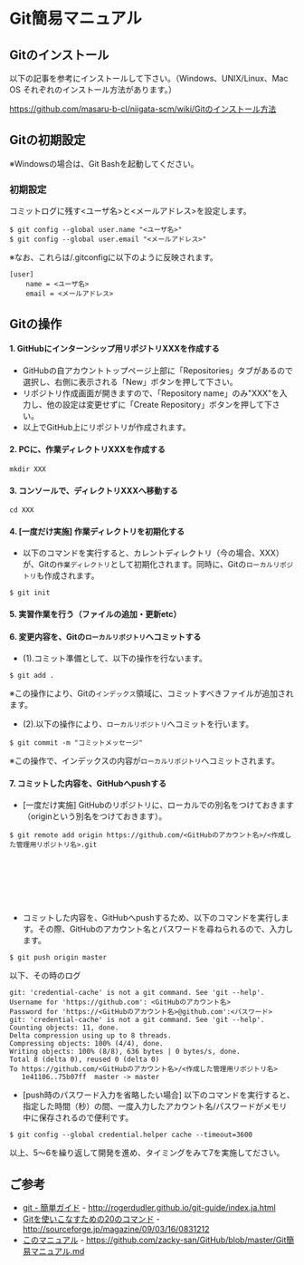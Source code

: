 Git簡易マニュアル
==============

Gitのインストール
---------------------

以下の記事を参考にインストールして下さい。（Windows、UNIX/Linux、Mac OS それぞれのインストール方法があります。）

https://github.com/masaru-b-cl/niigata-scm/wiki/Gitのインストール方法

Gitの初期設定
-----------------

※Windowsの場合は、Git Bashを起動してください。

### 初期設定
コミットログに残す<ユーザ名>と<メールアドレス>を設定します。
```
$ git config --global user.name "<ユーザ名>"
$ git config --global user.email "<メールアドレス>"
```

※なお、これらは/.gitconfigに以下のように反映されます。
```
[user]
	name = <ユーザ名>
	email = <メールアドレス>
```

Gitの操作
------------

#### 1. GitHubにインターンシップ用リポジトリXXXを作成する

* GitHubの自アカウントトップページ上部に「Repositories」タブがあるので選択し、右側に表示される「New」ボタンを押して下さい。
* リポジトリ作成画面が開きますので、「Repository name」のみ"XXX"を入力し、他の設定は変更せずに「Create Repository」ボタンを押して下さい。
* 以上でGitHub上にリポジトリが作成されます。

#### 2. PCに、作業ディレクトリXXXを作成する
```
mkdir XXX
```
#### 3. コンソールで、ディレクトリXXXへ移動する
```
cd XXX
```
#### 4. [一度だけ実施] 作業ディレクトリを初期化する
* 以下のコマンドを実行すると、カレントディレクトリ（今の場合、XXX）が、Gitの`作業ディレクトリ`として初期化されます。同時に、Gitの`ローカルリポジトリ`も作成されます。
```
$ git init
```
#### 5. 実習作業を行う（ファイルの追加・更新etc）

#### 6. 変更内容を、Gitの`ローカルリポジトリ`へコミットする
* (1).コミット準備として、以下の操作を行ないます。
```
$ git add .
```
※この操作により、Gitの`インデックス`領域に、コミットすべきファイルが追加されます。
* (2).以下の操作により、`ローカルリポジトリ`へコミットを行います。
```
$ git commit -m "コミットメッセージ"
```
※この操作で、インデックスの内容が`ローカルリポジトリ`へコミットされます。
#### 7. コミットした内容を、GitHubへpushする
* [一度だけ実施] GitHubのリポジトリに、ローカルでの別名をつけておきます（originという別名をつけておきます）。
```
$ git remote add origin https://github.com/<GitHubのアカウント名>/<作成した管理用リポジトリ名>.git
```
　
---
　

* コミットした内容を、GitHubへpushするため、以下のコマンドを実行します。その際、GitHubのアカウント名とパスワードを尋ねられるので、入力します。
```
$ git push origin master
```
以下、その時のログ
```
git: 'credential-cache' is not a git command. See 'git --help'.
Username for 'https://github.com': <GitHubのアカウント名>
Password for 'https://<GitHubのアカウント名>@github.com':<パスワード>
git: 'credential-cache' is not a git command. See 'git --help'.
Counting objects: 11, done.
Delta compression using up to 8 threads.
Compressing objects: 100% (4/4), done.
Writing objects: 100% (8/8), 636 bytes | 0 bytes/s, done.
Total 8 (delta 0), reused 0 (delta 0)
To https://github.com/<GitHubのアカウント名>/<作成した管理用リポジトリ名>
   1e41106..75b07ff  master -> master
```
* [push時のパスワード入力を省略したい場合] 以下のコマンドを実行すると、指定した時間（秒）の間、一度入力したアカウント名/パスワードがメモリ中に保存されるので便利です。
```
$ git config --global credential.helper cache --timeout=3600
```

以上、5～6を繰り返して開発を進め、タイミングをみて7を実施してださい。

ご参考
------

* [git - 簡単ガイド](http://rogerdudler.github.io/git-guide/index.ja.html) - http://rogerdudler.github.io/git-guide/index.ja.html
* [Gitを使いこなすための20のコマンド](http://sourceforge.jp/magazine/09/03/16/0831212) - http://sourceforge.jp/magazine/09/03/16/0831212
* [このマニュアル](https://github.com/zacky-san/GitHub/blob/master/Git簡易マニュアル.md) - https://github.com/zacky-san/GitHub/blob/master/Git簡易マニュアル.md
